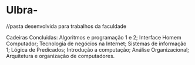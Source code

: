 # Ulbra-

//pasta desenvolvida para trabalhos da faculdade

Cadeiras Concluidas:
    Algoritmos e programação 1 e 2;
    Interface Homem Computador;
    Tecnologia de negócios na Internet; 
    Sistemas de informação 1;
    Lógica de Predicados;
    Introdução a computação;
    Análise Organizacional;
    Arquitetura e organização de computadores.